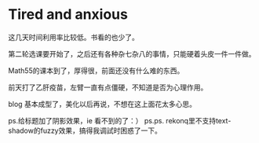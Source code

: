 # Tired and anxious

这几天时间利用率比较低。书看的也少了。

第二轮选课要开始了，之后还有各种杂七杂八的事情，只能硬着头皮一件一件做。

Math55的课本到了，厚得很，前面还没有什么难的东西。

前天打了乙肝疫苗，左臂一直有点僵硬，不知道是否为心理作用。

blog 基本成型了，美化以后再说，不想在这上面花太多心思。

ps.给标题加了阴影效果，ie 看不到的了：）
ps.ps. rekonq里不支持text-shadow的fuzzy效果，搞得我调試时困惑了一下。


